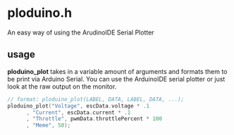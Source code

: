 # ploduino.h

An easy way of using the ArudinoIDE Serial Plotter

## usage

**ploduino_plot** takes in a variable amount of arguments and formats them to be print via Arduino Serial. You can use the ArduinoIDE serial plotter or just look at the raw output on the monitor.

```c
// format: ploduino_plot(LABEL, DATA, LABEL, DATA, ...);
ploduino_plot("Voltage", escData.voltage * .1
      , "Current", escData.current * .1
      , "Throttle", pwmData.throttlePercent * 100
      , "Meme", 50);
```